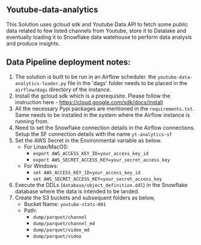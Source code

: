 ## Youtube-data-analytics

This Solution uses gcloud sdk and Youtube Data API to fetch some public data related to few listed channels from Youtube, store it to Datalake and eventually loading it to Snowflake data watehouse to perform data analysis and produce insights.



## Data Pipeline deployment notes:
1. The solution is built to be run in an Airflow scheduler. the `youtube-data-analytics-loader.py` file in the 'dags' folder needs to be placed in the `airflow/dags` directory of the instance.
2. Install the gcloud sdk which is a prerequisite. Please follow the instruction here - https://cloud.google.com/sdk/docs/install
3. All the necessary Pypi packages are mentioned in the `requirements.txt`. Same needs to be installed in the system where the Airflow instance is running from.
4. Need to set the Snowflake connection details in the Airflow connections. Setup the SF connection details with the name `yt-analytics-sf`
5. Set the AWS Secret in the Environmental variable as below.
   - For Linax/MacOS:
      - `export AWS_ACCESS_KEY_ID=your_access_key_id`
      - `export AWS_SECRET_ACCESS_KEY=your_secret_access_key`
   - For Windows:
      - `set AWS_ACCESS_KEY_ID=your_access_key_id`
      - `set AWS_SECRET_ACCESS_KEY=your_secret_access_key`
7. Execute the DDLs (`database/object_definition.ddl`) in the Snowflake database where the data is intended to be landed.
8. Create the S3 buckets and subsequent folders as below,
   - Bucket Name: `youtube-stats-001`
   - Path:
        - `dump/parquet/channel`
        - `dump/parquet/channel_md`
        - `dump/parquet/video_md`
        - `dump/parquet/video`

